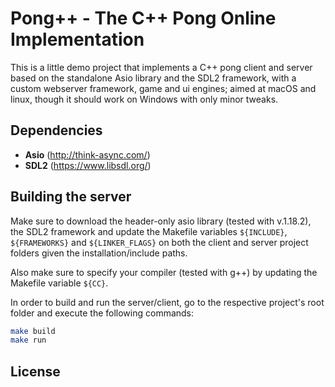 Pong++ - The C++ Pong Online Implementation
===========================================

This is a little demo project that implements a C++ pong client and server based on the standalone Asio library and the SDL2 framework, with a custom webserver framework, game and ui engines; aimed at macOS and linux, though it should work on Windows with only minor tweaks.


Dependencies
------------

- **Asio**  (http://think-async.com/)
- **SDL2**  (https://www.libsdl.org/)


Building the server
-------------------

Make sure to download the header-only asio library (tested with v.1.18.2), the SDL2 framework and update the Makefile variables ```${INCLUDE}```, ```${FRAMEWORKS}``` and ```${LINKER_FLAGS}``` on both the client and server project folders given the installation/include paths.

Also make sure to specify your compiler (tested with g++) by updating the Makefile variable ```${CC}```.

In order to build and run the server/client, go to the respective project's root folder and execute the following commands:
```bash
make build
make run
```


License
-------
